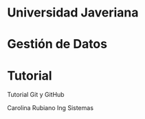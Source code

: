 # Universidad Javeriana
# Gestión de Datos
# Tutorial

Tutorial Git y GitHub

Carolina Rubiano
Ing Sistemas